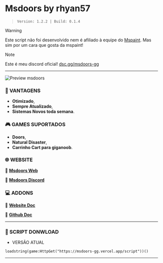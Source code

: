# **Msdoors by rhyan57**
> ``Version: 1.2.2 | Build: 0.1.4``

> [!WARNING]
> Este script não foi desenvolvido nem é afiliado à equipe do [Mspaint](https://mspaint.cc/). Mas sim por um cara que gosta da mspaint!

> [!NOTE]
> Este é meu discord oficial!
> [dsc.gg/msdoors-gg](https://dsc.gg/msdoors-gg)

---

![Preview msdoors](https://raw.githubusercontent.com/RhyanXG7/host-de-imagens/refs/heads/BetterStar/imagens-Host/Novo%20projeto%206%20%5B2C6A615%5D.png)

### **📍 VANTAGENS**
- **Otimizado**,
- **Sempre Atualizado**,
- **Sistemas Novos toda semana**.

### **🎮 GAMES SUPORTADOS**
- **Doors**,
- **Natural Disaster**,
- **Carrinho Cart para giganoob**.

### **🌐 WEBSITE**
📍 [ **Msdoors Web**](https://msdoors-gg.vercel.app/)

📍 [ **Msdoors Discord**](https://dsc.gg/Msdoors-gg)


### **💻 ADDONS**
📌 [ **Website Doc** ](https://msdoors.vercel.app/addons)

📌 [ **Github Doc** ](https://github.com/Sc-Rhyan57/MsAddons/tree/main)

---

### **📂 SCRIPT DONWLOAD**
- VERSÃO ATUAL
```luau
loadstring(game:HttpGet("https://msdoors-gg.vercel.app/script"))()
```
---
